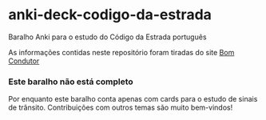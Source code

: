 # anki-deck-codigo-da-estrada

Baralho Anki para o estudo do Código da Estrada português

As informações contidas neste repositório foram tiradas do site [Bom Condutor](https://bomcondutor.pt/)

### Este baralho não está completo

Por enquanto este baralho conta apenas com cards para o estudo de sinais de trânsito. Contribuições com outros temas são muito bem-vindos!
